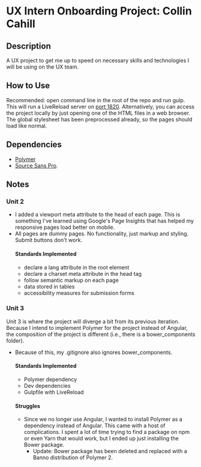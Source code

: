 # UX Intern Onboarding Project: Collin Cahill

## Description
A UX project to get me up to speed on necessary skills and technologies I will be using on the UX team.

## How to Use
Recommended: open command line in the root of the repo and run gulp. This will run a LiveReload server on [port 1820](http://localhost:1820).
Alternatively, you can access the project locally by just opening one of the HTML files in a web browser. The global stylesheet has been preprocessed already, so the pages should load like normal.

## Dependencies
- [Polymer](https://www.polymer-project.org/)
- [Source Sans Pro](https://fonts.google.com/specimen/Source+Sans+Pro).

## Notes
### Unit 2
- I added a viewport meta attribute to the head of each page. This is something I've learned using Google's Page Insights that has helped my responsive pages load better on mobile.
- All pages are dummy pages. No functionality, just markup and styling. Submit buttons don't work.
  #### Standards Implemented
    - declare a lang attribute in the root element
    - declare a charset meta attribute in the head tag
    - follow semantic markup on each page
    - data stored in tables
    - accessibility measures for submission forms

### Unit 3
Unit 3 is where the project will diverge a bit from its previous iteration. Because I intend to implement Polymer for the project instead of Angular, the composition of the project is different (i.e., there is a bower_components folder).
- Because of this, my .gitignore also ignores bower_components.
  #### Standards Implemented
  - Polymer dependency
  - Dev dependencies
  - Gulpfile with LiveReload
  #### Struggles
  - Since we no longer use Angular, I wanted to install Polymer as a dependency instead of Angular. This came with a host of complications. I spent a lot of time trying to find a package on npm or even Yarn that would work, but I ended up just installing the Bower package.
    - Update: Bower package has been deleted and replaced with a Banno distribution of Polymer 2.
